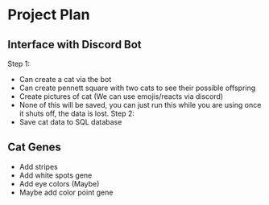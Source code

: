# Project Plan

## Interface with Discord Bot
Step 1:
- Can create a cat via the bot
- Can create pennett square with two cats to see their possible offspring
- Create pictures of cat (We can use emojis/reacts via discord)
- None of this will be saved, you can just run this while you are using once it shuts off, the data is lost.
Step 2:
- Save cat data to SQL database

## Cat Genes
- Add stripes
- Add white spots gene
- Add eye colors (Maybe)
- Maybe add color point gene
